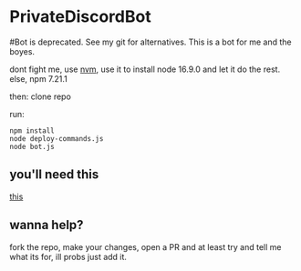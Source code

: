 # PrivateDiscordBot
#Bot is deprecated. See my git for alternatives.
This is a bot for me and the boyes. 


dont fight me, use [nvm](https://github.com/nvm-sh/nvm#installing-and-updating), use it to install node 16.9.0 and let it do the rest. else, npm 7.21.1


then:
clone repo

run:

```
npm install
node deploy-commands.js
node bot.js
```

## you'll need this

[this](https://discordjs.guide/#before-you-begin)

## wanna help?

fork the repo, make your changes, open a PR and at least try and tell me what its for, ill probs just add it. 
